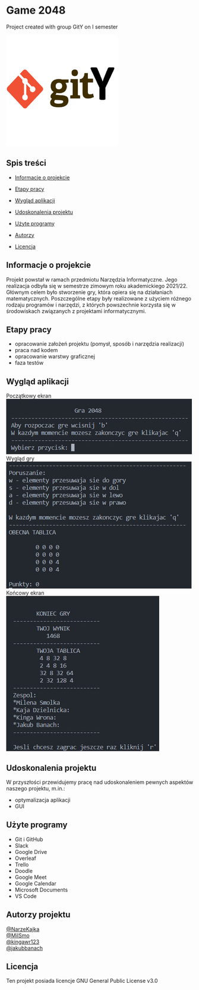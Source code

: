 # Game 2048
 Project created with group GitY on I semester 

<img src="./images/logo.png" width=300> 

## Spis treści 

* [Informacje o projekcie](#informacje-o-projekcie)  

* [Etapy pracy](#etapy-pracy) 

* [Wygląd aplikacji](#wyglad-aplikacji) 

* [Udoskonalenia projektu](#udoskonalenia-projektu)  

* [Użyte programy](#użyte-programy) 

* [Autorzy](#autorzy-projektu) 

* [Licencja](#licencja) 

## Informacje o projekcie 
Projekt powstał w ramach przedmiotu Narzędzia Informatyczne. Jego realizacja odbyła się w semestrze zimowym roku akademickiego 2021/22. Głównym celem było stworzenie gry, która opiera się na działaniach matematycznych. Poszczególne etapy były realizowane z użyciem różnego rodzaju programów i narzędzi, z których powszechnie korzysta się w środowiskach związanych z projektami informatycznymi.  

## Etapy pracy  
- opracowanie założeń projektu (pomysł, sposób i narzędzia realizacji) 
- praca nad kodem 
- opracowanie warstwy graficznej 
- faza testów 

## Wygląd aplikacji 
Początkowy ekran<br>
<img src="./images/starting_screen.png"><br>
Wygląd gry<br>
<img src="./images/game_view.png"> <br>
Końcowy ekran<br>
<img src="./images/ending_screen.png"> <br>

## Udoskonalenia projektu  
W przyszłości przewidujemy pracę nad udoskonaleniem pewnych aspektów naszego projektu, m.in.: 
- optymalizacja aplikacji 
- GUI 

## Użyte programy 
- Git i GitHub 
- Slack 
- Google Drive 
- Overleaf 
- Trello 
- Doodle 
- Google Meet 
- Google Calendar 
- Microsoft Documents  
- VS Code

## Autorzy projektu 
[@NarzeKajka](https://github.com/NarzeKajka) <br>
[@MilSmo](https://github.com/MilSmo) <br>
[@kingawr123](https://github.com/kingawr123)<br> 
[@jakubbanach](https://github.com/jakubbanach)

## Licencja 
Ten projekt posiada licencje GNU General Public License v3.0 
